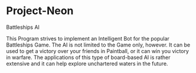 # Project-Neon
Battleships AI

This Program strives to implement an Intelligent Bot for the popular Battleships Game. The AI is not limited to the Game only, however.
It can be used to get a victory over your friends in Paintball, or it can win you victory in warfare. The applications of this type of board-based AI
is rather extensive and it can help explore unchartered waters in the future. 
